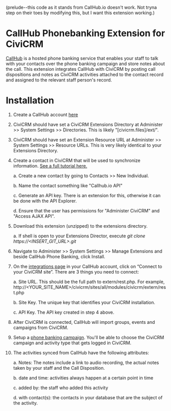 (prelude--this code as it stands from CallHub.io doesn't work. Not tryna step on their toes by modifying this, but I want this extension working.)

CallHub Phonebanking Extension for CiviCRM
==========================================

[CallHub](https://callhub.io) is a hosted phone banking service that enables your staff to talk with your contacts over the phone banking campaign and store notes about the call. This extension integrates CallHub with CiviCRM by posting call dispositions and notes as CiviCRM activities attached to the contact record and assigned to the relevant staff person's record.

Installation
============

1. Create a CallHub account [here](https://app.callhub.io/accounts/register/)
2. CiviCRM should have set a CiviCRM Extensions Directory at Administer >> System Settings >> Directories.  This is likely "\[civicrm.files\]/ext/". 
3. CiviCRM  should have set an Extension Resource URL at Administer >> System Settings >> Resource URLs. This is very likely identical to your Extensions Directory.
4. Create a contact in CiviCRM that will be used to synchronize information. [See a full tutorial here.](https://civicrm.stackexchange.com/questions/9945/how-do-i-set-up-an-api-key-for-a-user/9946#9946)

    a. Create a new contact by going to Contacts >> New Individual. 
    
    b. Name the contact something like "Callhub.io API"
    
    c. Generate an API key. There is an extension for this, otherwise it can be done with the API Explorer.
    
    d. Ensure that the user has permissions for "Administer CiviCRM" and "Access AJAX API". 
    
5. Download this extension (unzipped) to the extensions directory.

    a. If shell is open to your Extensions Director, execute *git clone https://<INSERT_GIT_URL>.git*
    
6. Navigate to Administer >> System Settings >> Manage Extensions and beside CallHub Phone Banking, click Install.
7. On the [integrations page](https://app.callhub.io/dashboard/apps/) in your CallHub account, click on “Connect to your CiviCRM site”. There are 3 things you need to connect:

    a. Site URL. This should be the full path to extern/rest.php. For example, http://<YOUR_SITE_NAME>/civicrm/sites/all/modules/civicrm/extern/rest.php

    b. Site Key. The unique key that identifies your CiviCRM installation.

    c. API Key. The API key created in step 4 above.

8. After CiviCRM is connected, CallHub will import groups, events and campaigns from CiviCRM. 
9. Setup a [phone banking campaign](https://app.callhub.io/power_campaign/add/). You'll be able to choose the CiviCRM campaign and activity type that gets logged in CiviCRM.
10. The activities synced from CallHub have the following attributes:

    a. Notes: The notes include a link to audio recording, the actual notes taken by your staff and the Call Disposition.

    b. date and time: activities always happen at a certain point in time

    c. added by: the staff who added this activity

    d. with contact(s): the contacts in your database that are the subject of the activity.

